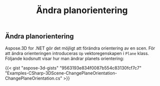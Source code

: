 ﻿---
title: Ändra planorientering
type: docs
weight: 40
url: /sv/net/changing-plane-orientation/
description: Aspose.3D for .NET gör det möjligt att förändra orientering av en scen. För att ändra orienteringen introduceras upp vektoregenskapen i Plane Class.
---
## **Ändra planorientering**
Aspose.3D for .NET gör det möjligt att förändra orientering av en scen. För att ändra orienteringen introduceras `Up` vektoregenskapen i `Plane` klass. Följande kodsnutt visar hur man ändrar planets orientering:

{{< gist "aspose-3d-gists" "9563193e834f0087b554c83130fcf7c7" "Examples-CSharp-3DScene-ChangePlaneOrientation-ChangePlaneOrientation.cs" >}}
